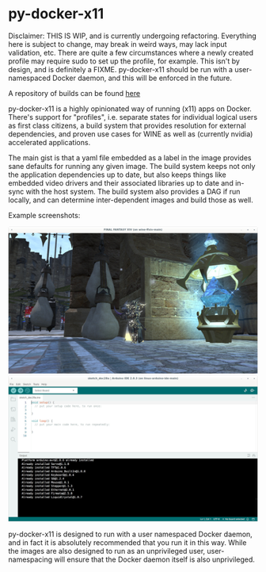 # py-docker-x11

Disclaimer: THIS IS WIP, and is currently undergoing refactoring. Everything here is subject to change, may break in weird ways, 
may lack input validation, etc. There are quite a few circumstances where a newly created profile may require sudo to set up the 
profile, for example. This isn't by design, and is definitely a FIXME. py-docker-x11 should be run with a user-namespaced
Docker daemon, and this will be enforced in the future.

A repository of builds can be found [here](https://github.com/airdash/py-docker-x11-builds)

py-docker-x11 is a highly opinionated way of running (x11) apps on Docker. There's support for "profiles", i.e.
separate states for individual logical users as first class citizens, a build system that provides 
resolution for external dependencies, and proven use cases for WINE as well as (currently nvidia)
accelerated applications.

The main gist is that a yaml file embedded as a label in the image provides sane defaults for running any given image.
The build system keeps not only the application dependencies up to date, but also keeps things like embedded video drivers 
and their associated libraries up to date and in-sync with the host system. The build system also provides a DAG
if run locally, and can determine inter-dependent images and build those as well.

Example screenshots:

![Final Fantasy XIV in WINE](/screenshots/py-docker-x11-1.jpg)
![Arduino IDE for Linux](/screenshots/py-docker-x11-2.jpg)

py-docker-x11 is designed to run with a user namespaced Docker daemon, and in fact it is absolutely recommended that you
run it in this way. While the images are also designed to run as an unprivileged user, user-namespacing will ensure that the
Docker daemon itself is also unprivileged.
